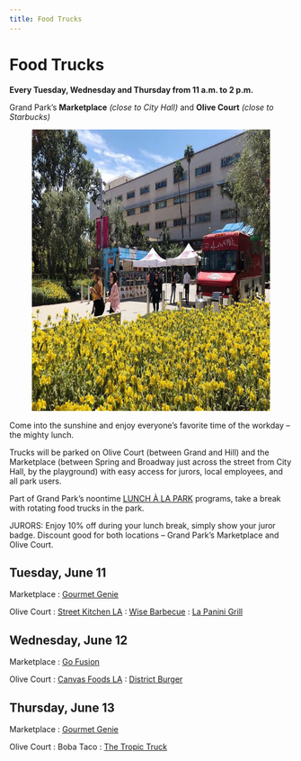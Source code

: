 ```yaml
---
title: Food Trucks
---
```


# Food Trucks

<strong>Every Tuesday, Wednesday and Thursday from <time datetime="11:00">11 a.m.</time> to <time datetime="14:00">2 p.m.</time></strong>

Grand Park’s **Marketplace** _(close to City Hall)_ and **Olive Court** _(close to Starbucks)_

<figure>
  <img src="/uploads/food-truck.jpg" alt="Food Truck" height="500" />
</figure>

Come into the sunshine and enjoy everyone’s favorite time of the workday – the mighty lunch.

Trucks will be parked on Olive Court (between Grand and Hill) and the Marketplace (between Spring and Broadway just across the street from City Hall, by the playground) with easy access for jurors, local employees, and all park users.

Part of Grand Park’s noontime [LUNCH À LA PARK](/lunch/) programs, take a break with rotating food trucks in the park.

JURORS: Enjoy 10% off during your lunch break, simply show your juror badge. Discount good for both locations – Grand Park’s Marketplace and Olive Court.


## Tuesday, June 11

Marketplace
: [Gourmet Genie](http://www.gourmetgenietogo.com/)

Olive Court
: [Street Kitchen LA](http://www.streetkitchenla.com/)
: [Wise Barbecue](https://wisebarbecue.com/)
: [La Panini Grill](http://www.lapaninigrill.com/)

<!--

: [Angry Pig](https://www.yelp.com/biz/angry-pig-los-angeles)

-->


## Wednesday, June 12

Marketplace
: [Go Fusion](https://www.facebook.com/Go-Fusion-N-Grill-872969412717755/)

<!--

: [Chanchos](http://www.chanchostacos.com/menu/main-dishes.htm)

-->

Olive Court
: [Canvas Foods LA](https://www.canvasfoodsla.com/)
: [District Burger](https://www.facebook.com/districtburgerla/)



## Thursday, June 13

Marketplace
: [Gourmet Genie](http://www.gourmetgenietogo.com/)

Olive Court
: Boba Taco
: [The Tropic Truck](http://www.thetropictruck.com/)

